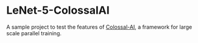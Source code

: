 # LeNet-5-ColossalAI

A sample project to test the features of [Colossal-AI](https://github.com/hpcaitech/ColossalAI), a framework for large scale parallel training.
